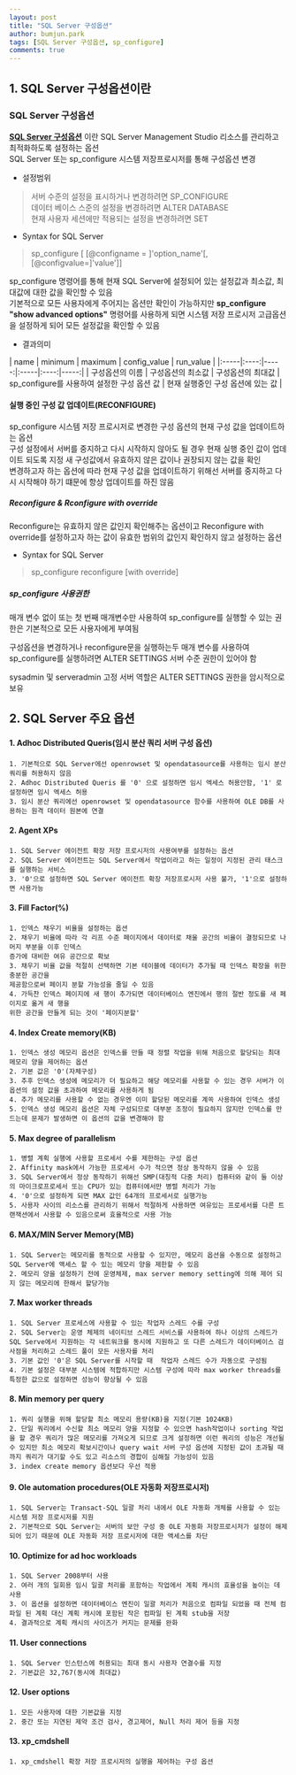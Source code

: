 ```yaml
---
layout: post
title: "SQL Server 구성옵션"
author: bumjun.park
tags: [SQL Server 구성옵션, sp_configure]
comments: true
---
```




## 1. SQL Server 구성옵션이란

### SQL Server 구성옵션
**[SQL Server 구성옵션](https://docs.microsoft.com/ko-kr/sql/database-engine/configure-windows/server-configuration-options-sql-server)** 이란 SQL Server Management Studio 리소스를 관리하고 최적화하도록 설정하는 옵션    
 SQL Server 또는 sp_configure 시스템 저장프로시저를 통해 구성옵션 변경   
 * 설정범위
> 서버 수준의 설정을 표시하거나 변경하려면 SP_CONFIGURE  
데이터 베이스 스준의 설정을 변경하려면 ALTER DATABASE   
현재 사용자 세션에만 적용되는 설정을 변경하려면 SET

* Syntax for SQL Server
> sp_configure [ [@configname = ]'option_name'[,[@configvalue=]'value']]

sp_configure 명령어를 통해 현재 SQL Server에 설정되어 있는 설정값과 최소값, 최대값에 대한 값을 확인할 수 있음  
기본적으로 모든 사용자에게 주어지는 옵션만 확인이 가능하지만
**sp_configure "show advanced options"** 명령어를 사용하게 되면 시스템 저장 프로시저 고급옵션을 설정하게 되어 모든 설정값을 확인할 수 있음

* 결과의미  


| name | minimum | maximum | config_value | run_value |
|:-----|:----:|-----:|:-----|:----:|-----:|
| 구성옵션의 이름  | 구성옵션의 최소값  | 구성옵션의 최대값  | sp_configure를 사용하여 설정한 구성 옵션 값  | 현재 실행중인 구성 옵션에 있는 값  |


####  실행 중인 구성 값 업데이트(RECONFIGURE)

sp_configure 시스템 저장 프로시저로 변경한 구성 옵션의 현재 구성 값을 업데이트하는 옵션  
구성 설정에서 서버를 중지하고 다시 시작하지 않아도 될 경우 현재 실행 중인 값이 업데이트 되도록 지정
새 구성값에서 유효하지 않은 값이나 권장되지 않는 값을 확인  
변경하고자 하는 옵션에 따라 현재 구성 값을 업데이트하기 위해선 서버를 중지하고 다시 시작해야 하기 떄문에 항상 업데이트를 하진 않음


##### Reconfigure & Rconfigure with override   

Reconfigure는 유효하지 않은 값인지 확인해주는 옵션이고 Reconfigure with override를 설정하고자 하는 값이 유효한 범위의 값인지 확인하지 않고 설정하는 옵션

* Syntax for SQL Server
> sp_configure reconfigure [with override]

##### sp_configure 사용권한

매개 변수 없이 또는 첫 번째 매개변수만 사용하여 sp_configure를 실행할 수 있는 권한은 기본적으로 모든 사용자에게 부여됨

구성옵션을 변경하거나 reconfigure문을 실행하는두 매개 변수를 사용하여 sp_configure를 실행하려면 ALTER SETTINGS 서버 수준 권한이 있어야 함

sysadmin 및 serveradmin 고정 서버 역할은 ALTER SETTINGS 권한을 암시적으로 보유





## 2. SQL Server 주요 옵션


#### 1. Adhoc Distributed Queris(임시 분산 쿼리 서버 구성 옵션)
```
1. 기본적으로 SQL Server에선 openrowset 및 opendatasource를 사용하는 임시 분산 쿼리를 허용하지 않음
2. Adhoc Distributed Queris 를 '0' 으로 설정하면 임시 엑세스 허용안함, '1' 로 설정하면 임시 엑세스 허용
3. 임시 분산 쿼리에선 openrowset 및 opendatasource 함수를 사용하여 OLE DB를 사용하는 원격 데이터 원본에 연결
```

#### 2. Agent  XPs
```
1. SQL Server 에이전트 확장 저장 프로시저의 사용여부를 설정하는 옵션
2. SQL Server 에이전트는 SQL Server에서 작업이라고 하는 일정이 지정된 관리 태스크를 실행하는 서비스
3. '0'으로 설정하면 SQL Server 에이전트 확장 저장프로시저 사용 불가, '1'으로 설정하면 사용가능

```

#### 3. Fill Factor(%)

```
1. 인덱스 채우기 비율을 설정하는 옵션
2. 채우기 비율에 따라 각 리프 수준 페이지에서 데이터로 채울 공간의 비율이 결정되므로 나머지 부분을 이후 인덱스
증가에 대비한 여유 공간으로 확보
3. 채우기 비율 값을 적절히 선택하면 기본 테이블에 데이터가 추가될 때 인덱스 확장을 위한 충분한 공간을
제공함으로써 페이지 분할 가능성을 줄일 수 있음
4. 가득찬 인덱스 페이지에 새 행이 추가되면 데이터베이스 엔진에서 행의 절반 정도를 새 페이지로 옮겨 새 행을
위한 공간을 만들게 되는 것이 '페이지분할'
```

#### 4. Index Create memory(KB)
```
1. 인덱스 생성 메모리 옵션은 인덱스를 만들 때 정렬 작업을 위해 처음으로 할당되는 최대 메모리 양을 제어하는 옵션
2. 기본 값은 '0'(자체구성)
3. 추후 인덱스 생성에 메모리가 더 필요하고 해당 메모리를 사용할 수 있는 경우 서버가 이 옵션의 설정 값을 초과하여 메모리를 사용하게 됨
4. 추가 메모리를 사용할 수 없는 경우엔 이미 할당된 메모리를 계쏙 사용하여 인덱스 생성
5. 인덱스 생성 메모리 옵션은 자체 구성되므로 대부분 조정이 필요하지 않지만 인덱스를 만드는데 문제가 발생하면 이 옵션의 값을 변경해야 함
```

#### 5. Max degree of parallelism
```
1. 병렬 계획 실행에 사용할 프로세서 수를 제한하는 구성 옵션
2. Affinity mask에서 가능한 프로세서 수가 적으면 정상 동작하지 않을 수 있음
3. SQL Server에서 정상 동작하기 위해선 SMP(대칭적 다중 처리) 컴퓨터와 같이 둘 이상의 마이크로프로세서 또는 CPU가 있는 컴퓨터에서만 병렬 처리가 가능
4. '0'으로 설정하게 되면 MAX 값인 64개의 프로세서로 실행가능
5. 사용자 사이의 리소스를 관리하기 위해서 적절하게 사용하면 여유있는 프로세서를 다른 트랜잭션에서 사용할 수 있음으로써 효율적으로 사용 가능
```

#### 6. MAX/MIN Server Memory(MB)
```
1. SQL Server는 메모리를 동적으로 사용할 수 있지만, 메모리 옵션을 수동으로 설정하고 SQL Server에 액세스 할 수 있는 메모리 양을 제한할 수 있음
2. 메모리 양을 설정하기 전에 운영체제, max server memory setting에 의해 제어 되지 않는 메모리에 한해서 할당가능
```
#### 7. Max worker threads
```
1. SQL Server 프로세스에 사용할 수 있는 작업자 스레드 수를 구성
2. SQL Server는 운영 체제의 네이티브 스레드 서비스를 사용하여 하나 이상의 스레드가 SQL Serve에서 지원하는 각 네트워크를 동시에 지원하고 또 다른 스레드가 데이터베이스 검사점을 처리하고 스레드 풀이 모든 사용자를 처리
3. 기본 값인 '0'은 SQL Server를 시작할 때  작업자 스레드 수가 자동으로 구성됨
4. 기본 설정은 대부분 시스템에 적합하지만 시스템 구성에 따라 max worker threads를 특정한 값으로 설정하면 성능이 향상될 수 있음
```
#### 8. Min memory per query
```
1. 쿼리 실행을 위해 할당할 최소 메모리 용량(KB)을 지정(기본 1024KB)
2. 단일 쿼리에서 수신할 최소 메모리 양을 지정할 수 있으면 hash작업이나 sorting 작업을 할 경우 쿼리가 많은 메모리를 가져오게 되므로 크게 설정하면 이런 쿼리의 성능은 개선될 수 있지만 최소 메모리 확보시간이나 query wait 서버 구성 옵션에 지정된 값이 초과될 때까지 쿼리가 대기할 수도 있고 리소스의 경합이 심해질 가능성이 있음
3. index create memory 옵션보다 우선 적용
```
#### 9. Ole automation procedures(OLE 자동화 저장프로시저)
```
1. SQL Server는 Transact-SQL 일괄 처리 내에서 OLE 자동화 개체를 사용할 수 있는 시스템 저장 프로시저를 지원
2. 기본적으로 SQL Server는 서버의 보안 구성 중 OLE 자동화 저장프로시저가 설정이 해제되어 있기 때문에 OLE 자동화 저장 프로시저에 대한 액세스를 차단
```
#### 10. Optimize for ad hoc workloads
```
1. SQL Server 2008부터 사용
2. 여러 개의 일회용 임시 일괄 처리를 포함하는 작업에서 계획 캐시의 효율성을 높이는 데 사용
3. 이 옵션을 설정하면 데이터베이스 엔진이 일괄 처리가 처음으로 컴파일 되었을 때 전체 컴파일 된 계획 대신 계획 캐시에 포함된 작은 컴파일 된 계획 stub을 저장
4. 결과적으로 계획 캐시의 사이즈가 커지는 문제를 완화
```
#### 11. User connections
```
1. SQL Server 인스턴스에 허용되는 최대 동시 사용자 연결수를 지정
2. 기본값은 32,767(동시에 최대값)
```
#### 12. User options
```
1. 모든 사용자에 대한 기본값을 지정
2. 중간 또는 지연된 제약 조건 검사, 경고제어, Null 처리 제어 등을 지정
```
#### 13. xp_cmdshell
```
1. xp_cmdshell 확장 저장 프로시저의 실행을 제어하는 구성 옵션

```
